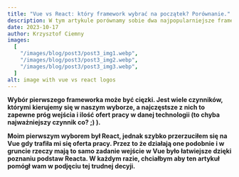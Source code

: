 ```yaml
---
title: "Vue vs React: który framework wybrać na początek? Porównanie."
description: W tym artykule porównamy sobie dwa najpopularniejsze frameworki frontendowe. Sprawdzimy, który z nich najlepiej nadaje się na początek przygody z programowaniem, a także zobaczymy sobie podobieństwa i różnice między nimi.
date: 2023-10-17
author: Krzysztof Ciemny
images:
  [
    "/images/blog/post3/post3_img1.webp",
    "/images/blog/post3/post3_img2.webp",
    "/images/blog/post3/post3_img3.webp",
  ]
alt: image with vue vs react logos
---
```


**Wybór pierwszego frameworka może być cięzki. Jest wiele czynników, którymi kierujemy się w naszym wyborze, a najczęstsze z nich to zapewne próg wejścia i ilość ofert pracy w danej technologii (to chyba najważniejszy czynnik co? ;) ).**

**Moim pierwszym wyborem był React, jednak szybko przerzuciłem się na Vue gdy trafiła mi się oferta pracy. Przez to że działają one podobnie i w gruncie rzeczy mają to samo zadanie wejście w Vue było łatwiejsze dzięki poznaniu podstaw Reacta. W każdym razie, chciałbym aby ten artykuł pomógł wam w podjęciu tej trudnej decyji.**
